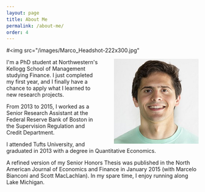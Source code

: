```yaml
---
layout: page
title: About Me
permalink: /about-me/
order: 4
---
```


#<img src="/images/Marco_Headshot-222x300.jpg"

<img src="/images/MC original.jpg"
style="float:right;margin-left:40px">

I'm a PhD student at Northwestern's Kellogg School of Management studying Finance.  I just completed my first year, and I finally have a chance to apply what I learned to new research projects.

From 2013 to 2015, I worked as a Senior Research Assistant at the Federal Reserve Bank of Boston in the Supervision Regulation and Credit Department.

I attended Tufts University, and graduated in 2013 with a degree in Quantitative Economics.

A refined version of my Senior Honors Thesis was published in the North American
Journal of Economics and Finance in January 2015 (with Marcelo Bianconi and
Scott MacLachlan). In my spare time, I enjoy running along Lake Michigan.
